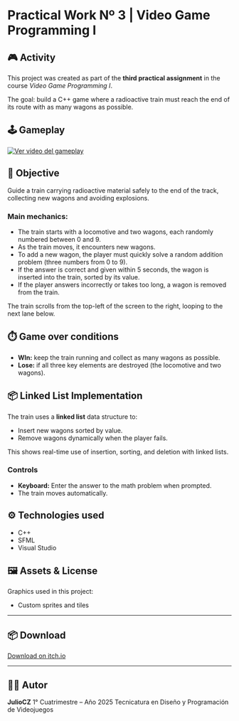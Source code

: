 # Practical Work Nº 3 | Video Game Programming I

## 🎮 Activity
This project was created as part of the **third practical assignment** in the course *Video Game Programming I*.

The goal: build a C++ game where a radioactive train must reach the end of its route with as many wagons as possible.

## 🕹️ Gameplay

[![Ver video del gameplay](https://img.youtube.com/vi/watch?v=smJ-HRKNhSI/0.jpg)](https://www.youtube.com/watch?v=smJ-HRKNhSI)


## 📝 Objective
Guide a train carrying radioactive material safely to the end of the track, collecting new wagons and avoiding explosions.

### Main mechanics:
- The train starts with a locomotive and two wagons, each randomly numbered between 0 and 9.
- As the train moves, it encounters new wagons.
- To add a new wagon, the player must quickly solve a random addition problem (three numbers from 0 to 9).
- If the answer is correct and given within 5 seconds, the wagon is inserted into the train, sorted by its value.
- If the player answers incorrectly or takes too long, a wagon is removed from the train.

The train scrolls from the top-left of the screen to the right, looping to the next lane below.

## ⏱️ Game over conditions

- **WIn:** keep the train running and collect as many wagons as possible.  
- **Lose:** if all three key elements are destroyed (the locomotive and two wagons).

## 📦 Linked List Implementation

The train uses a **linked list** data structure to:

- Insert new wagons sorted by value.
- Remove wagons dynamically when the player fails.

This shows real-time use of insertion, sorting, and deletion with linked lists.

### Controls

- **Keyboard:** Enter the answer to the math problem when prompted.
- The train moves automatically.

## ⚙️ Technologies used

- C++
- SFML
- Visual Studio

## 🖼️ Assets & License

Graphics used in this project:
- Custom sprites and tiles

---

## 📦 Download
[Download on itch.io](https://juliocz36.itch.io/radioactive-train)

---

## 👨‍💻 Autor

**JulioCZ**
1° Cuatrimestre – Año 2025
Tecnicatura en Diseño y Programación de Videojuegos